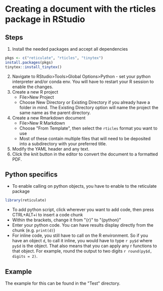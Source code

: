 # Creating a document with the rticles package in RStudio

## Steps
1. Install the needed packages and accept all dependencies

```r
pkgs <- c("reticulate", "rticles", "tinytex")
install.packages(pkgs)
tinytex::install_tinytex()
```

2. Navigate to RStudio>Tools>Global Options>Python - set your python interpreter and/or conda env. You will have to restart your R session to enable the changes.
3. Create a new R project
	- File>New Project
	- Choose New Directory or Existing Directory if you already have a folder in mind. The Existing Directory option will name the project the same name as the parent directory.
4. Create a new Rmarkdown document
	- File>New R Markdown
	- Choose "From Template", then select the `rticles` format you want to use
	- Most of these contain multiple files that will need to be deposited into a subdirectory with your preferred title.
5. Modify the YAML header and any text.
6. Click the knit button in the editor to convert the document to a formatted PDF.

## Python specifics
 - To enable calling on python objects, you have to enable to the reticulate package

```r
library(reticulate)
```
 
 - To add python script, click wherever you want to add code, then press CTRL+ALT+i to insert a code chunk
 - Within the brackets, change it from "{r}" to "{python}"
 - Enter your python code. You can have results display directly from the chunk (e.g. `print(d)`)
 - For inline code, you still have to call on the R environment. So if you have an object `d`, to call it inline, you would have to type `r py$d` where `py$d` is the object. That also means that you can apply any r functions to that object. For example, round the output to two digits `r round(py$d, digits = 2)`.
 
## Example
The example for this can be found in the "Test" directory.

